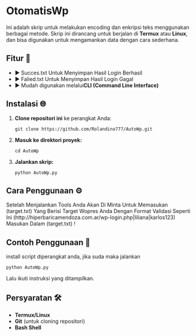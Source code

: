 <h1>OtomatisWp</h1>

<p>Ini adalah skrip untuk melakukan encoding dan enkripsi teks menggunakan berbagai metode. Skrip ini dirancang untuk berjalan di <b>Termux</b> atau <b>Linux</b>, dan bisa digunakan untuk mengamankan data dengan cara sederhana.</p>

<h2> Fitur 🚀</h2>
<ul>
  <li>▶ Succes.txt Untuk Menyimpan Hasil Login Berhasil</li>
  <li>▶ Falied.txt Untuk Menyimpan Hasil Login Gagal</li>
  <li>▶ Mudah digunakan melalui<b>CLI (Command Line Interface)</b></li>
</ul>

<h2> Instalasi 🌐</h2>
<ol>
  <li><b>Clone repositori ini</b> ke perangkat Anda:</li>
  <pre><code>git clone https://github.com/Rolandino777/AutoWp.git</code></pre>
  <li><b>Masuk ke direktori proyek:</b></li>
  <pre><code>cd AutoWp</code></pre>
  <li><b>Jalankan skrip:</b></li>
  <pre><code>python AutoWp.py</code></pre>
</ol>

<h2>Cara Penggunaan ⚙️</h2>
<p>Setelah Menjalankan Tools Anda Akan Di Minta Untuk Memasukan (target.txt) Yang Berisi Target Wopres Anda Dengan Format Validasi Seperti Ini (http://hiperbaricamendoza.com.ar/wp-login.php|liliana|karlos123) Masukan Dalam (target.txt) !</p>

<h2> Contoh Penggunaan 📝</h2>
<p>install script diperangkat anda, jika suda maka jalankan</p>
<pre><code>python AutoWp.py</code></pre>
<p>Lalu ikuti instruksi yang ditampilkan.</p>

<h2>Persyaratan 🛠</h2>
<ul>
  <li><b>Termux/Linux</b></li>
  <li><b>Git</b> (untuk cloning repositori)</li>
  <li><b>Bash Shell</b></li>
</ul>
